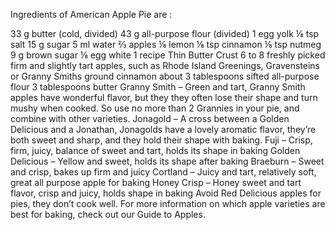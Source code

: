 Ingredients of American Apple Pie are :

33 g	butter (cold, divided)
43 g	all-purpose flour (divided)
1	egg yolk
⅛ tsp	salt
15 g	sugar
5 ml	water
⅔	apples
⅛	lemon
⅛ tsp	cinnamon
⅛ tsp	nutmeg
9 g	brown sugar
⅛	egg white
1 recipe Thin Butter Crust
6 to 8 freshly picked firm and slightly tart apples, such as Rhode Island Greenings, Gravensteins or Granny Smiths 
ground cinnamon
about 3 tablespoons sifted all-purpose flour
3 tablespoons butter
Granny Smith – Green and tart, Granny Smith apples have wonderful flavor, but they they often lose their shape and turn mushy when cooked. So use no more than 2 Grannies in your pie, and combine with other varieties.
Jonagold – A cross between a Golden Delicious and a Jonathan, Jonagolds have a lovely aromatic flavor, they’re both sweet and sharp, and they hold their shape with baking.
Fuji – Crisp, firm, juicy, balance of sweet and tart, holds its shape in baking
Golden Delicious – Yellow and sweet, holds its shape after baking
Braeburn – Sweet and crisp, bakes up firm and juicy
Cortland – Juicy and tart, relatively soft, great all purpose apple for baking
Honey Crisp – Honey sweet and tart flavor, crisp and juicy, holds shape in baking
Avoid Red Delicious apples for pies, they don’t cook well.
For more information on which apple varieties are best for baking, check out our Guide to Apples.
